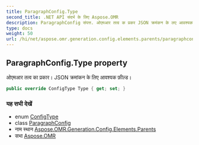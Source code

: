 ```yaml
---
title: ParagraphConfig.Type
second_title: .NET API संदर्भ के लिए Aspose.OMR
description: ParagraphConfig संपत्त. ओएमआर तत्व क प्रकर JSON क्रमंकन के लए आवश्यक फ़ल्ड
type: docs
weight: 50
url: /hi/net/aspose.omr.generation.config.elements.parents/paragraphconfig/type/
---
```

## ParagraphConfig.Type property

ओएमआर तत्व का प्रकार। JSON क्रमांकन के लिए आवश्यक फ़ील्ड।

```csharp
public override ConfigType Type { get; set; }
```

### यह सभी देखें

* enum [ConfigType](../../../aspose.omr.generation.config.enums/configtype/)
* class [ParagraphConfig](../)
* नाम स्थान [Aspose.OMR.Generation.Config.Elements.Parents](../../paragraphconfig/)
* सभा [Aspose.OMR](../../../)


